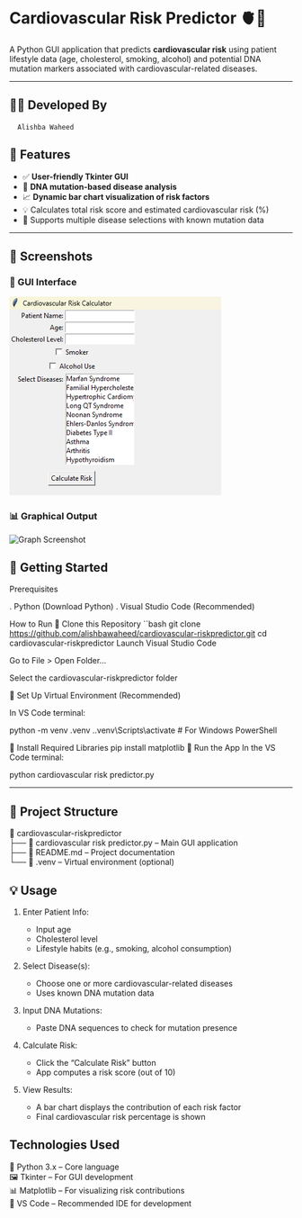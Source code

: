 # Cardiovascular Risk Predictor 🫀🧬

A Python GUI application that predicts **cardiovascular risk** using patient lifestyle data (age, cholesterol, smoking, alcohol) and potential DNA mutation markers associated with cardiovascular-related diseases.

---



## 👩‍💻 Developed By
   
      Alishba Waheed


## 📌 Features

- ✅ **User-friendly Tkinter GUI**
- 🧬 **DNA mutation-based disease analysis**
- 📈 **Dynamic bar chart visualization of risk factors**
- 💡 Calculates total risk score and estimated cardiovascular risk (%)
- 🧾 Supports multiple disease selections with known mutation data

---

## 📸 Screenshots

### 🧭 GUI Interface
![GUI Screenshot](gui.png)

### 📊 Graphical Output
![Graph Screenshot](graph.png)


## 🚀 Getting Started
Prerequisites

. Python  (Download Python)
.  Visual Studio Code (Recommended)

How to Run
🔹 Clone this Repository
``bash
git clone https://github.com/alishbawaheed/cardiovascular-riskpredictor.git
cd cardiovascular-riskpredictor
Launch Visual Studio Code

Go to File > Open Folder...

Select the cardiovascular-riskpredictor folder

🔹 Set Up Virtual Environment (Recommended)

In VS Code terminal:

python -m venv .venv
.\.venv\Scripts\activate       # For Windows PowerShell

🔹 Install Required Libraries
pip install matplotlib
🔹 Run the App
In the VS Code terminal:

python cardiovascular risk predictor.py

---

## 📁 Project Structure

📁 cardiovascular-riskpredictor  
├── 📄 cardiovascular risk predictor.py  – Main GUI application  
├── 📄 README.md – Project documentation  
└── 📁 .venv – Virtual environment (optional)  


## 💡 Usage
1. Enter Patient Info:
   - Input age
   - Cholesterol level
   - Lifestyle habits (e.g., smoking, alcohol consumption)

2. Select Disease(s):
   - Choose one or more cardiovascular-related diseases
   - Uses known DNA mutation data

3. Input DNA Mutations:
   - Paste DNA sequences to check for mutation presence

4. Calculate Risk:
   - Click the “Calculate Risk” button
   - App computes a risk score (out of 10)

5. View Results:
   - A bar chart displays the contribution of each risk factor
   - Final cardiovascular risk percentage is shown



## Technologies Used
🐍 Python 3.x – Core language  
🖼️ Tkinter – For GUI development  
📊 Matplotlib – For visualizing risk contributions  
🧠 VS Code – Recommended IDE for development  
